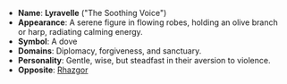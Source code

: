 - **Name**: **Lyravelle** ("The Soothing Voice")
- **Appearance**: A serene figure in flowing robes, holding an olive branch or harp, radiating calming energy.
- **Symbol**: A dove
- **Domains**: Diplomacy, forgiveness, and sanctuary.
- **Personality**: Gentle, wise, but steadfast in their aversion to violence.
- **Opposite**: [Rhazgor](Pantheon/Rhazgor.md)
